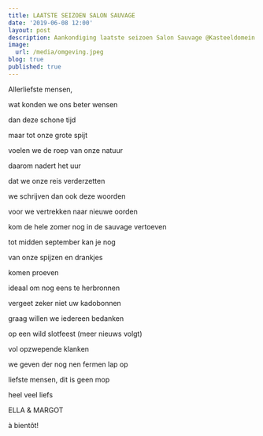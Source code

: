 ```yaml
---
title: LAATSTE SEIZOEN SALON SAUVAGE
date: '2019-06-08 12:00'
layout: post
description: Aankondiging laatste seizoen Salon Sauvage @Kasteeldomein Wippelgem
image:
  url: /media/omgeving.jpeg
blog: true
published: true
---
```

Allerliefste mensen,

wat konden we ons beter wensen

dan deze schone tijd

maar tot onze grote spijt

voelen we de roep van onze natuur

daarom nadert het uur

dat we onze reis verderzetten

we schrijven dan ook deze woorden

voor we vertrekken naar nieuwe oorden

kom de hele zomer nog in de sauvage vertoeven

tot midden september kan je nog 

van onze spijzen en drankjes

komen proeven

ideaal om nog eens te herbronnen

vergeet zeker niet uw kadobonnen

graag willen we iedereen bedanken

op een wild slotfeest (meer nieuws volgt)

vol opzwepende klanken

we geven der nog nen fermen lap op

liefste mensen, dit is geen mop

heel veel liefs

ELLA & MARGOT

à bientôt!

